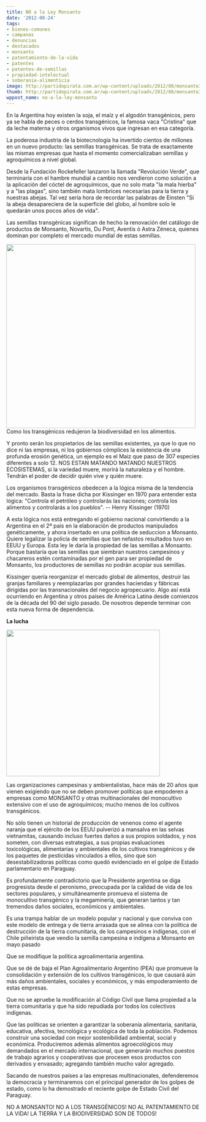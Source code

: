```yaml
---
title: NO a la Ley Monsanto
date: '2012-08-24'
tags:
- bienes-comunes
- campanas
- denuncias
- destacados
- monsanto
- patentamiento-de-la-vida
- patentes
- patentes-de-semillas
- propiedad-intelectual
- soberania-alimenticia
image: http://partidopirata.com.ar/wp-content/uploads/2012/08/monsanto31.jpg
thumb: http://partidopirata.com.ar/wp-content/uploads/2012/08/monsanto31-150x150.jpg
wppost_name: no-a-la-ley-monsanto
---
```



En la Argentina hoy existen la soja, el maíz y el algodón transgénicos, pero ya se habla de peces o cerdos transgénicos, la famosa vaca "Cristina" que da leche materna y otros organismos vivos que ingresan en esa categoría.

La poderosa industria de la biotecnología ha invertido cientos de millones en un nuevo producto: las semillas transgénicas. Se trata de exactamente las mismas empresas que hasta el momento comercializaban semillas y agroquímicos a nivel global.

Desde la Fundación Rockefeller lanzaron la llamada "Revolución Verde", que terminaría con el hambre mundial a cambio nos vendieron como solución a la aplicación del cóctel de agroquímicos, que no solo mata "la mala hierba" y a "las plagas", sino también mata lombrices necesarias para la tierra y nuestras abejas. Tal vez sería hora de recordar las palabras de Einsten "Si la abeja desapareciera de la superficie del globo, al hombre solo le quedarán unos pocos años de vida".

Las semillas transgénicas significan de hecho la renovación del catálogo de productos de Monsanto, Novartis, Du Pont, Aventis ó Astra Zéneca, quienes dominan por completo el mercado mundial de estas semillas.

<a href="http://partidopirata.com.ar/wp-content/uploads/2012/08/impacto_trasgenico.jpg"><img src="http://partidopirata.com.ar/wp-content/uploads/2012/08/impacto_trasgenico.jpg" alt="" title="Impacto transgénico" width="493" height="480" class="size-full wp-image-6174" /></a> Como los transgénicos redujeron la biodiversidad en los alimentos.
 

Y pronto serán los propietarios de las semillas existentes, ya que lo que no dice ni las empresas, ni los gobiernos cómplices la existencia de una profunda erosión genética, un ejemplo es el Maiz que paso de 307 especies diferentes a solo 12. NOS ESTAN MATANDO MATANDO NUESTROS ECOSISTEMAS, si la variedad muere, morirá la naturaleza y el hombre. Tendrán el poder de decidir quién vive y quién muere.

Los organismos transgénicos obedecen a la lógica misma de la tendencia del mercado. Basta la frase dicha por Kissinger en 1970 para entender esta lógica:
"Controla el petróleo y controlarás las naciones; controla los alimentos y controlarás a los pueblos". -- Henry Kissinger (1970)

A esta lógica nos está entregando el gobierno nacional convirtiendo a la Argentina en el 2º pais en la elaboración de productos manipulados genéticamente, y ahora insertado en una política de seduccion a Monsanto. Quiere legalizar la policía de semillas que tan nefastos resultados tuvo en EEUU y Europa. Esta ley le daría la propiedad de las semillas a Monsanto. Porque bastaría que las semillas que siembran nuestros campesinos y chacareros estén contaminadas por el gen para ser propiedad de Monsanto, los productores de semillas no podrán acopiar sus semillas.

Kissinger quería reorganizar el mercado global de alimentos, destruir las granjas familiares y reemplazarlas por grandes haciendas y fábricas dirigidas por las transnacionales del negocio agropecuario. Algo así está ocurriendo en Argentina y otros países de América Latina desde comienzos de la década del 90 del siglo pasado. De nosotros depende terminar con esta nueva forma de dependencia.

<strong>La lucha</strong>

<a href="http://partidopirata.com.ar/wp-content/uploads/2012/08/cog_logo_big.jpg"><img src="http://partidopirata.com.ar/wp-content/uploads/2012/08/cog_logo_big.jpg" alt="" title="cog_logo_big" width="400" height="382" class="alignright size-full wp-image-6178" /></a>

Las organizaciones campesinas y ambientalistas, hace más de 20 años que vienen exigiendo que no se deben promover políticas que empoderen a empresas como MONSANTO y otras multinacionales del monocultivo extensivo con el uso de agroquímicos; mucho menos de los cultivos transgénicos.

No sólo tienen un historial de producción de venenos como el agente naranja que el ejército de los EEUU pulverizó a mansalva en las selvas vietnamitas, causando incluso fuertes daños a sus propios soldados, y nos someten, con diversas estrategias, a sus propias evaluaciones toxicológicas, alimentarias y ambientales de los cultivos transgénicos y de los paquetes de pesticidas vinculados a ellos, sino que son desestabilizadoras políticas como quedó evidenciado en el golpe de Estado parlamentario en Paraguay.

Es profundamente contradictorio que la Presidente argentina se diga progresista desde el peronismo, preocupada por la calidad de vida de los sectores populares, y simultáneamente promueva el sistema de monocultivo transgénico y la megaminería, que generan tantos y tan tremendos daños sociales, económicos y ambientales.

Es una trampa hablar de un modelo popular y nacional y que conviva con este modelo de entrega y de tierra arrasada que se alinea con la política de destrucción de la tierra comunitaria, de los campesinos e indígenas, con el Chile piñeirista que vendio la semilla campesina e indígena a Monsanto en mayo pasado

Que se modifique la política agroalimentaria argentina.

Que se dé de baja el Plan Agroalimentario Argentino (PEA) que promueve la consolidación y extensión de los cultivos transgénicos, lo que causará aún más daños ambientales, sociales y económicos, y más empoderamiento de estas empresas.

Que no se apruebe la modificación al Código Civil que llama propiedad a la tierra comunitaria y que ha sido repudiada por todos los colectivos indígenas.

Que las políticas se orienten a garantizar la soberanía alimentaria, sanitaria, educativa, afectiva, tecnológica y ecológica de toda la población.
Podemos construir una sociedad con mejor sostenibilidad ambiental, social y económica. Produciremos además alimentos agroecológicos muy demandados en el mercado internacional, que generarán muchos puestos de trabajo agrarios y cooperativas que procesen esos productos con derivados y envasado; agregando también mucho valor agregado.

Sacando de nuestros países a las empresas multinacionales, defenderemos la democracia y terminaremos con el principal generador de los golpes de estado, como lo ha demostrado el reciente golpe de Estado Civil del Paraguay.

NO A MONSANTO!
NO A LOS TRANSGÉNICOS!
NO AL PATENTAMIENTO DE LA VIDA!
LA TIERRA Y LA BIODIVERSIDAD SON DE TODOS!
